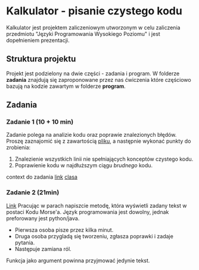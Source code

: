 # Kalkulator - pisanie czystego kodu
Kalkulator jest projektem zaliczeniowym utworzonym w celu zaliczenia przedmiotu "Języki Programowania Wysokiego Poziomu" i jest dopełnieniem prezentacji. 

## Struktura projektu

Projekt jest podzielony na dwie części - zadania i program.
W folderze **zadania** znajdują się zaproponowane przez nas ćwiczenia które częściowo bazują na kodzie zawartym w folderze **program**.

## Zadania

### Zadanie 1 (10 + 10 min)
Zadanie polega na analizie kodu oraz poprawie znalezionych błędów.
Proszę zaznajomić się z zawartością [pliku](zadania/zadanie_1.md), a następnie wykonać
punkty do zrobienia:
1. Znalezienie wszystkich linii nie spełniających konceptów czystego kodu. 
2. Poprawienie kodu w najdłuższym ciągu *brudnego* kodu.

context do zadania
[link](https://github.com/jarek7410/kalkulator-JPWP/tree/zadanie/program/src/main/java/com/example/kalkulator)
[clasa](https://github.com/jarek7410/kalkulator-JPWP/blob/zadanie/program/src/main/java/com/example/kalkulator/HelloController.java)

### Zadanie 2 (21min) 
[Link](zadania/zadanie_2.md)
Pracując w parach napiszcie metodę,
która wyświetli zadany tekst w postaci Kodu Morse'a. 
Język programowania jest dowolny, jednak preforowany jest python/java.

- Pierwsza osoba pisze przez kilka minut.
- Druga osoba przygladą się tworzeniu, zgłasza poprawki i zadaje pytania.
- Następuje zamiana ról.

Funkcja jako argument powinna przyjmować jedynie tekst.
